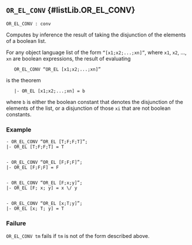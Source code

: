 ## `OR_EL_CONV` {#listLib.OR_EL_CONV}


```
OR_EL_CONV : conv
```



Computes by inference the result of taking the disjunction of the elements of a boolean list.


For any object language list of the form `“[x1;x2;...;xn]”`, where `x1`,
`x2`, ..., `xn` are boolean expressions, the result of evaluating
    
       OR_EL_CONV “OR_EL [x1;x2;...;xn]”
    
is the theorem
    
       |- OR_EL [x1;x2;...;xn] = b
    
where `b` is either the boolean constant that denotes the
disjunction of the elements of the list, or  a disjunction of those `xi` that
are not boolean constants.

### Example

    
    - OR_EL_CONV “OR_EL [T;F;F;T]”;
    |- OR_EL [T;F;F;T] = T
    
    
    - OR_EL_CONV “OR_EL [F;F;F]”;
    |- OR_EL [F;F;F] = F
    
    
    - OR_EL_CONV “OR_EL [F;x;y]”;
    |- OR_EL [F; x; y] = x \/ y
    
    
    - OR_EL_CONV “OR_EL [x;T;y]”;
    |- OR_EL [x; T; y] = T
    



### Failure

`OR_EL_CONV tm` fails if `tm` is not of the form described above.
